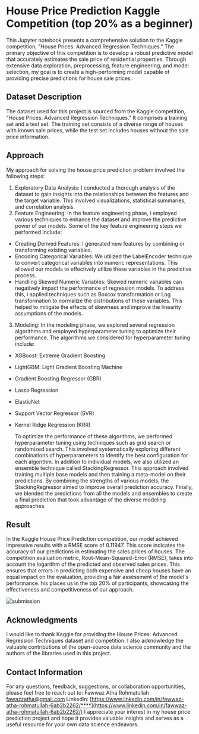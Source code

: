 # House Price Prediction Kaggle Competition (top 20% as a beginner)
This Jupyter notebook presents a comprehensive solution to the Kaggle competition, "House Prices: Advanced Regression Techniques." The primary objective of this competition is to develop a robust predictive model that accurately estimates the sale price of residential properties. Through extensive data exploration, preprocessing, feature engineering, and model selection, my goal is to create a high-performing model capable of providing precise predictions for house sale prices.

## Dataset Description
The dataset used for this project is sourced from the Kaggle competition, "House Prices: Advanced Regression Techniques." It comprises a training set and a test set. The training set consists of a diverse range of houses with known sale prices, while the test set includes houses without the sale price information.

## Approach
My approach for solving the house price prediction problem involved the following steps:
1. Exploratory Data Analysis: I conducted a thorough analysis of the dataset to gain insights into the relationships between the features and the target variable. This involved visualizations, statistical summaries, and correlation analysis.
2. Feature Engineering: In the feature engineering phase, i employed various techniques to enhance the dataset and improve the predictive power of our models. Some of the key feature engineering steps we performed include:
- Creating Derived Features: I generated new features by combining or transforming existing variables.
- Encoding Categorical Variables: We utilized the LabelEncoder technique to convert categorical variables into numeric representations. This allowed our models to effectively utilize these variables in the predictive process.
- Handling Skewed Numeric Variables: Skewed numeric variables can negatively impact the performance of regression models. To address this, i applied techniques such as Boxcox transformation or Log transformation to normalize the distributions of these variables. This helped to mitigate the effects of skewness and improve the linearity assumptions of the models.
3. Modeling: In the modeling phase, we explored several regression algorithms and employed hyperparameter tuning to optimize their performance. The algorithms we considered for hyperparameter tuning include:

- XGBoost: Extreme Gradient Boosting
- LightGBM: Light Gradient Boosting Machine
- Gradient Boosting Regressor (GBR)
- Lasso Regression
- ElasticNet
- Support Vector Regressor (SVR)
- Kernel Ridge Regression (KRR)

  To optimize the performance of these algorithms, we performed hyperparameter tuning using techniques such as grid search or randomized search. This involved systematically exploring different combinations of hyperparameters to identify the best configuration for each algorithm.
  In addition to individual models, we also utilized an ensemble technique called StackingRegressor. This approach involved training multiple base models and then training a meta-model on their predictions. By combining the strengths of various models, the StackingRegressor aimed to improve overall prediction accuracy.
  Finally, we blended the predictions from all the models and ensembles to create a final prediction that took advantage of the diverse modeling approaches.

## Result
In the Kaggle House Price Prediction competition, our model achieved impressive results with a RMSE score of 0.11947. This score indicates the accuracy of our predictions in estimating the sales prices of houses.
The competition evaluation metric, Root-Mean-Squared-Error (RMSE), takes into account the logarithm of the predicted and observed sales prices. This ensures that errors in predicting both expensive and cheap houses have an equal impact on the evaluation, providing a fair assessment of the model's performance. his places us in the top 20% of participants, showcasing the effectiveness and competitiveness of our approach.

![submission](https://github.com/fawazatha/House-Price-Prediction-Kaggle-Competition-/assets/132468764/0ff340d1-a969-4d62-81c3-28959b818950)

## Acknowledgments
I would like to thank Kaggle for providing the House Prices: Advanced Regression Techniques dataset and competition. I also acknowledge the valuable contributions of the open-source data science community and the authors of the libraries used in this project.

## Contact Information
For any questions, feedback, suggestions, or collaboration opportunities, please feel free to reach out to:
Fawwaz Atha Rohmatullah
fawazzatha@gmail.com
Linkedln: [https://www.linkedin.com/in/fawwaz-atha-rohmatullah-6ab2b2262/****](https://www.linkedin.com/in/fawwaz-atha-rohmatullah-6ab2b2262/)
I appreciate your interest in my house price prediction project and hope it provides valuable insights and serves as a useful resource for your own data science endeavors.
